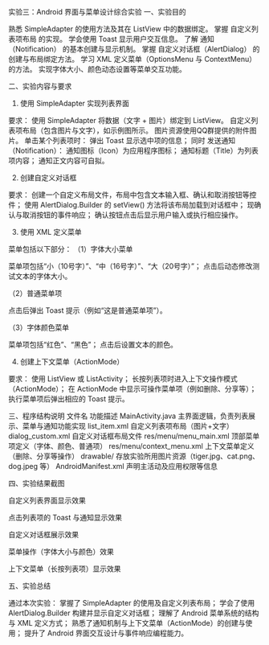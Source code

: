 实验三：Android 界面与菜单设计综合实验
一、实验目的

熟悉 SimpleAdapter 的使用方法及其在 ListView 中的数据绑定。
掌握 自定义列表项布局 的实现。
学会使用 Toast 显示用户交互信息。
了解 通知（Notification） 的基本创建与显示机制。
掌握 自定义对话框（AlertDialog） 的创建与布局绑定方法。
学习 XML 定义菜单（OptionsMenu 与 ContextMenu） 的方法。
实现字体大小、颜色动态设置等菜单交互功能。

二、实验内容与要求
1. 使用 SimpleAdapter 实现列表界面

要求：
使用 SimpleAdapter 将数据（文字 + 图片）绑定到 ListView。
自定义列表项布局（包含图片与文字），如示例图所示。
图片资源使用QQ群提供的附件图片。
单击某个列表项时：
弹出 Toast 显示选中项的信息；
同时 发送通知（Notification）：
通知图标（Icon）为应用程序图标；
通知标题（Title）为列表项内容；
通知正文内容可自拟。

2. 创建自定义对话框

要求：
创建一个自定义布局文件，布局中包含文本输入框、确认和取消按钮等控件；
使用 AlertDialog.Builder 的 setView() 方法将该布局加载到对话框中；
现确认与取消按钮的事件响应；
确认按钮点击后显示用户输入或执行相应操作。

3. 使用 XML 定义菜单

菜单包括以下部分：
（1）字体大小菜单

菜单项包括“小（10号字）”、“中（16号字）”、“大（20号字）”；
点击后动态修改测试文本的字体大小。

（2）普通菜单项

点击后弹出 Toast 提示（例如“这是普通菜单项”）。

（3）字体颜色菜单

菜单项包括“红色”、“黑色”；
点击后设置文本的颜色。

4. 创建上下文菜单（ActionMode）

要求：
使用 ListView 或 ListActivity；
长按列表项时进入上下文操作模式（ActionMode）；
在 ActionMode 中显示可操作菜单项（例如删除、分享等）；
执行菜单项后弹出相应的 Toast 提示。

三、程序结构说明
文件名	功能描述
MainActivity.java	主界面逻辑，负责列表展示、菜单与通知功能实现
list_item.xml	自定义列表项布局（图片+文字）
dialog_custom.xml	自定义对话框布局文件
res/menu/menu_main.xml	顶部菜单项定义（字体、颜色、普通项）
res/menu/context_menu.xml	上下文菜单定义（删除、分享等操作）
drawable/	存放实验所用图片资源（tiger.jpg、cat.png、dog.jpeg 等）
AndroidManifest.xml	声明主活动及应用权限等信息

四、实验结果截图

自定义列表界面显示效果

点击列表项的 Toast 与通知显示效果

自定义对话框展示效果

菜单操作（字体大小与颜色）效果

上下文菜单（长按列表项）显示效果


五、实验总结

通过本次实验：
掌握了 SimpleAdapter 的使用及自定义列表布局；
学会了使用 AlertDialog.Builder 构建并显示自定义对话框；
理解了 Android 菜单系统的结构与 XML 定义方式；
熟悉了通知机制与上下文菜单（ActionMode）的创建与使用；
提升了 Android 界面交互设计与事件响应编程能力。
